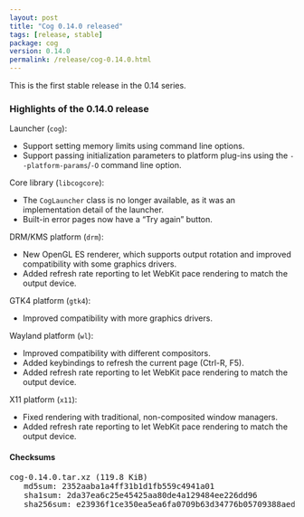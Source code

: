 ```yaml
---
layout: post
title: "Cog 0.14.0 released"
tags: [release, stable]
package: cog
version: 0.14.0
permalink: /release/cog-0.14.0.html
---
```


This is the first stable release in the 0.14 series.

### Highlights of the 0.14.0 release

Launcher (`cog`):

- Support setting memory limits using command line options.
- Support passing initialization parameters to platform plug-ins using
 the `--platform-params`/`-O` command line option.

Core library (`libcogcore`):

- The `CogLauncher` class is no longer available, as it was an
 implementation detail of the launcher.
- Built-in error pages now have a “Try again” button.

DRM/KMS platform (`drm`):

- New OpenGL ES renderer, which supports output rotation and improved
 compatibility with some graphics drivers.
- Added refresh rate reporting to let WebKit pace rendering to match the output device.

GTK4 platform (`gtk4`):

- Improved compatibility with more graphics drivers.

Wayland platform (`wl`):

- Improved compatibility with different compositors.
- Added keybindings to refresh the current page (<key>Ctrl-R</key>, <key>F5</key>).
- Added refresh rate reporting to let WebKit pace rendering to match the output device.

X11 platform (`x11`):

- Fixed rendering with traditional, non-composited window managers.
- Added refresh rate reporting to let WebKit pace rendering to match the output device.

#### Checksums

<pre>
cog-0.14.0.tar.xz (119.8 KiB)
   md5sum: 2352aaba1a4ff31b1d1fb559c4941a01
   sha1sum: 2da37ea6c25e45425aa80de4a129484ee226dd96
   sha256sum: e23936f1ce350ea5ea6fa0709b63d34776b05709388aed9c6cf3fdc41299de9f
</pre>
